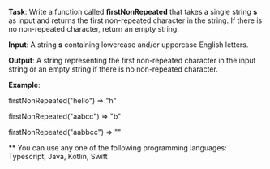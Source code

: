 **Task**: Write a function called **firstNonRepeated** that takes a single string **s** as input and returns the first non-repeated character in the string.
If there is no non-repeated character, return an empty string.

**Input**: A string **s** containing lowercase and/or uppercase English letters.

**Output**: A string representing the first non-repeated character in the input string or an empty string if there is no non-repeated character.

**Example**:

firstNonRepeated("hello") => "h"

firstNonRepeated("aabcc") => "b"

firstNonRepeated("aabbcc") => ""

\*\* You can use any one of the following programming languages: Typescript, Java, Kotlin, Swift
